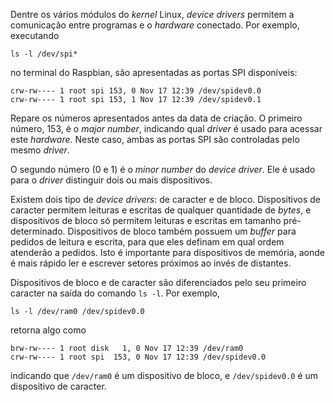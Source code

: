 Dentre os vários módulos do *kernel* Linux, *device drivers* permitem a comunicação entre programas e o *hardware* conectado. Por exemplo, executando

```
ls -l /dev/spi*
```

no terminal do Raspbian, são apresentadas as portas SPI disponíveis:

```
crw-rw---- 1 root spi 153, 0 Nov 17 12:39 /dev/spidev0.0
crw-rw---- 1 root spi 153, 1 Nov 17 12:39 /dev/spidev0.1
```

Repare os números apresentados antes da data de criação. O primeiro número, 153, é o *major number*, indicando qual *driver* é usado para acessar este *hardware*. Neste caso, ambas as portas SPI são controladas pelo mesmo *driver*. 

O segundo número (0 e 1) é o *minor number* do *device driver*. Ele é usado para o *driver* distinguir dois ou mais dispositivos.

Existem dois tipo de *device drivers*: de caracter e de bloco. Dispositivos de caracter permitem leituras e escritas de qualquer quantidade de *bytes*, e dispositivos de bloco só permitem leituras e escritas em tamanho pré-determinado. Dispositivos de bloco também possuem um *buffer* para pedidos de leitura e escrita, para que eles definam em qual ordem atenderão a pedidos. Isto é importante para dispositivos de memória, aonde é mais rápido ler e escrever setores próximos ao invés de distantes.

Dispositivos de bloco e de caracter são diferenciados pelo seu primeiro caracter na saída do comando `ls -l`. Por exemplo,

```
ls -l /dev/ram0 /dev/spidev0.0
```

retorna algo como

```
brw-rw---- 1 root disk   1, 0 Nov 17 12:39 /dev/ram0
crw-rw---- 1 root spi  153, 0 Nov 17 12:39 /dev/spidev0.0
```

indicando que `/dev/ram0` é um dispositivo de bloco, e `/dev/spidev0.0` é um dispositivo de caracter.
